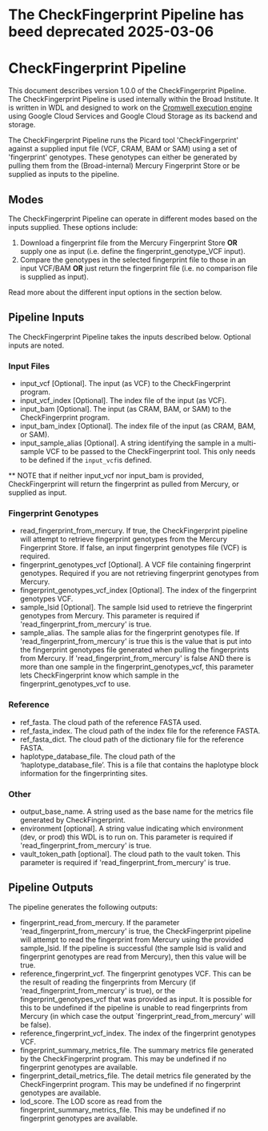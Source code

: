 # The CheckFingerprint Pipeline has beed deprecated 2025-03-06

# CheckFingerprint Pipeline

This document describes version 1.0.0 of the CheckFingerprint Pipeline. The CheckFingerprint Pipeline is used internally within the Broad Institute. It is written in WDL and designed to work on the [Cromwell execution engine](https://cromwell.readthedocs.io/en/stable/) using Google Cloud Services and Google Cloud Storage as its backend and storage.

The CheckFingerprint Pipeline runs the Picard tool 'CheckFingerprint' against a supplied input file (VCF, CRAM, BAM or SAM) using a set of 'fingerprint' genotypes. These genotypes can either be generated by pulling them from the (Broad-internal) Mercury Fingerprint Store or be supplied as inputs to the pipeline.

## Modes

The CheckFingerprint Pipeline can operate in different modes based on the inputs supplied. These options include:
1. Download a fingerprint file from the Mercury Fingerprint Store **OR** supply one as input (i.e. define the fingerprint_genotype_VCF input). 
2. Compare the genotypes in the selected fingerprint file to those in an input VCF/BAM **OR** just return the fingerprint file (i.e. no comparison file is supplied as input).

Read more about the different input options in the section below. 



## Pipeline Inputs

The CheckFingerprint Pipeline takes the inputs described below. Optional inputs are noted.

### Input Files

*    input_vcf [Optional]. The input (as VCF) to the CheckFingerprint program.
*    input_vcf_index [Optional]. The index file of the input (as VCF).
*    input_bam [Optional]. The input (as CRAM, BAM, or SAM) to the CheckFingerprint program.
*    input_bam_index [Optional]. The index file of the input (as CRAM, BAM, or SAM).
* input_sample_alias [Optional]. A string identifying the sample in a multi-sample VCF to be passed to the CheckFingerprint tool. This only needs to be defined if the `input_vcf`is defined.

** NOTE that if neither input_vcf nor input_bam is provided, CheckFingerprint will return the fingerprint as pulled from Mercury, or supplied as input.

### Fingerprint Genotypes
*    read_fingerprint_from_mercury. If true, the CheckFingerprint pipeline will attempt to retrieve fingerprint genotypes from the Mercury Fingerprint Store. If false, an input fingerprint genotypes file (VCF) is required.
* fingerprint_genotypes_vcf [Optional]. A VCF file containing fingerprint genotypes. Required if you are not retrieving fingerprint genotypes from Mercury.
*    fingerprint_genotypes_vcf_index [Optional]. The index of the fingerprint genotypes VCF.
*    sample_lsid [Optional]. The sample lsid used to retrieve the fingerprint genotypes from Mercury. This parameter is required if 'read_fingerprint_from_mercury' is true.
*    sample_alias. The sample alias for the fingerprint genotypes file. If 'read_fingerprint_from_mercury' is true this is the value that is put into the fingerprint genotypes file generated when pulling the fingerprints from Mercury. If 'read_fingerprint_from_mercury' is false AND there is more than one sample in the fingerprint_genotypes_vcf, this parameter lets CheckFingerprint know which sample in the fingerprint_genotypes_vcf to use.

### Reference
*   ref_fasta. The cloud path of the reference FASTA used.
*   ref_fasta_index. The cloud path of the index file for the reference FASTA.
*   ref_fasta_dict. The cloud path of the dictionary file for the reference FASTA.
*   haplotype_database_file. The cloud path of the ‘haplotype_database_file’. This is a file that contains the haplotype block information for the fingerprinting sites.

### Other
* output_base_name. A string used as the base name for the metrics file generated by CheckFingerprint.
*   environment [optional].  A string value indicating which environment (dev, or prod) this WDL is to run on. This parameter is required if 'read_fingerprint_from_mercury' is true.
*   vault_token_path [optional]. The cloud path to the vault token. This parameter is required if 'read_fingerprint_from_mercury' is true.


## Pipeline Outputs

The pipeline generates the following outputs:

*   fingerprint_read_from_mercury. If the parameter 'read_fingerprint_from_mercury' is true, the CheckFingerprint pipeline will attempt to read the fingerprint from Mercury using the provided sample_lsid. If the pipeline is successful (the sample lsid is valid and fingerprint genotypes are read from Mercury), then this value will be true.
*   reference_fingerprint_vcf. The fingerprint genotypes VCF. This can be the result of reading the fingerprints from Mercury (if 'read_fingerprint_from_mercury' is true), or the fingerprint_genotypes_vcf that was provided as input. It is possible for this to be undefined if the pipeline is unable to read fingerprints from Mercury (in which case the output `fingerprint_read_from_mercury' will be false).
*   reference_fingerprint_vcf_index. The index of the fingerprint genotypes VCF.
*   fingerprint_summary_metrics_file. The summary metrics file generated by the CheckFingerprint program. This may be undefined if no fingerprint genotypes are available.
*   fingerprint_detail_metrics_file. The detail metrics file generated by the CheckFingerprint program. This may be undefined if no fingerprint genotypes are available.
*   lod_score. The LOD score as read from the fingerprint_summary_metrics_file. This may be undefined if no fingerprint genotypes are available.



